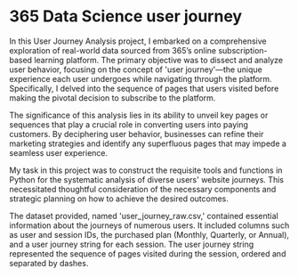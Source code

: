 # 365 Data Science user journey
In this User Journey Analysis project, I embarked on a comprehensive exploration of real-world data sourced from 365’s online subscription-based learning platform. The primary objective was to dissect and analyze user behavior, focusing on the concept of 'user journey'—the unique experience each user undergoes while navigating through the platform. Specifically, I delved into the sequence of pages that users visited before making the pivotal decision to subscribe to the platform.

The significance of this analysis lies in its ability to unveil key pages or sequences that play a crucial role in converting users into paying customers. By deciphering user behavior, businesses can refine their marketing strategies and identify any superfluous pages that may impede a seamless user experience.

My task in this project was to construct the requisite tools and functions in Python for the systematic analysis of diverse users' website journeys. This necessitated thoughtful consideration of the necessary components and strategic planning on how to achieve the desired outcomes.

The dataset provided, named 'user_journey_raw.csv,' contained essential information about the journeys of numerous users. It included columns such as user and session IDs, the purchased plan (Monthly, Quarterly, or Annual), and a user journey string for each session. The user journey string represented the sequence of pages visited during the session, ordered and separated by dashes. 
